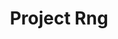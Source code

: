 ---
title: "Project Rng"
highlightlanguage: "gmod_wire_e2"
headerColor: "darkred"
buttonColor: "#d61b18"
---